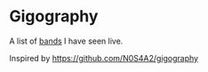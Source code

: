 # Gigography

A list of [bands](/gigography.csv) I have seen live.

Inspired by https://github.com/N0S4A2/gigography
